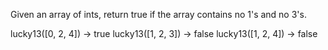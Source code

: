 Given an array of ints, return true if the array contains no 1's and no 3's.

lucky13([0, 2, 4]) → true
lucky13([1, 2, 3]) → false
lucky13([1, 2, 4]) → false